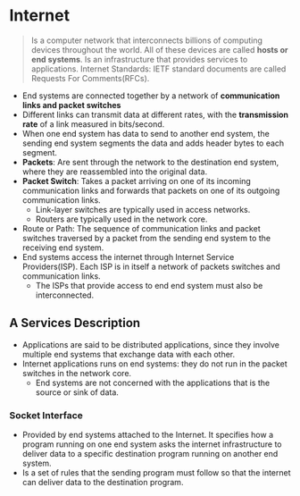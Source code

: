 # Internet
> Is a computer network that interconnects billions of computing devices throughout the world. All of these devices are called **hosts or end systems**.
> Is an infrastructure that provides services to applications.
> Internet Standards: IETF standard documents are called Requests For Comments(RFCs).

- End systems are connected together by a network of **communication links and packet switches**
- Different links can transmit data at different rates, with the **transmission rate** of a link measured in bits/second.
- When one end system has data to send to another end system, the sending end system segments the data and adds header bytes to each segment.
- **Packets**: Are sent through the network to the destination end system, where they are reassembled into the original data.
- **Packet Switch**: Takes a packet arriving on one of its incoming communication links and forwards that packets on one of its outgoing communication links.
	- Link-layer switches are typically used in access networks.
	- Routers are typically used in the network core.
- Route or Path: The sequence of communication links and packet switches traversed by a packet from the sending end system to the receiving end system.
- End systems access the internet through Internet Service Providers(ISP). Each ISP is in itself a network of packets switches and communication links.
	- The ISPs that provide access to end end system must also be interconnected.

## A Services Description
- Applications are said to be distributed applications, since they involve multiple end systems that exchange data with each other.
- Internet applications runs on end systems: they do not run in the packet switches in the network core.
	- End systems are not concerned with the applications that is the source or sink of data.

### Socket Interface
- Provided by end systems attached to the Internet. It specifies how a program running on one end system asks the internet infrastructure to deliver data to a specific destination program running on another end system.
- Is a set of rules that the sending program must follow so that the internet can deliver data to the destination program.